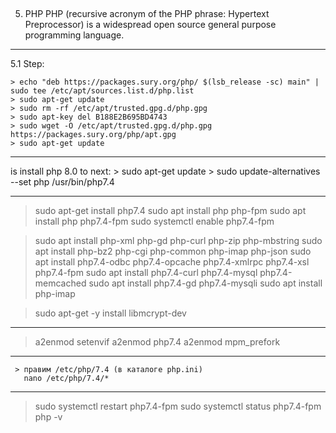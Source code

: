
## ################################################################
5. PHP
PHP (recursive acronym of the PHP phrase: Hypertext Preprocessor)
is a widespread open source general purpose programming language.

------------------------------------------
 5.1 Step:
 
   	> echo "deb https://packages.sury.org/php/ $(lsb_release -sc) main" | sudo tee /etc/apt/sources.list.d/php.list
   	> sudo apt-get update
   	> sudo rm -rf /etc/apt/trusted.gpg.d/php.gpg
   	> sudo apt-key del B188E2B695BD4743
   	> sudo wget -O /etc/apt/trusted.gpg.d/php.gpg https://packages.sury.org/php/apt.gpg
   	> sudo apt-get update

 ------------------------------------------
is install php 8.0 to next:
	> sudo apt-get update
	> sudo update-alternatives --set php /usr/bin/php7.4

------------------------------------------
   > sudo apt-get install php7.4
   > sudo apt install php php-fpm
   > sudo apt install php php7.4-fpm
   > sudo systemctl enable php7.4-fpm
   
   > sudo apt install php-xml php-gd php-curl php-zip php-mbstring 
   > sudo apt install php-bz2 php-cgi php-common php-imap php-json 
   > sudo apt install php7.4-odbc php7.4-opcache php7.4-xmlrpc php7.4-xsl php7.4-fpm
   > sudo apt install  php7.4-curl php7.4-mysql  php7.4-memcached
   > sudo apt install php7.4-gd php7.4-mysqli
   > sudo apt install php-imap

   > sudo apt-get -y install libmcrypt-dev

------------------------------------------
   > a2enmod setenvif
   > a2enmod php7.4
   > a2enmod mpm_prefork

------------------------------------------
	 > правим /etc/php/7.4 (в каталоге php.ini)
	   nano /etc/php/7.4/*   

------------------------------------------
   > sudo systemctl restart php7.4-fpm
   > sudo systemctl status php7.4-fpm
   > php -v

